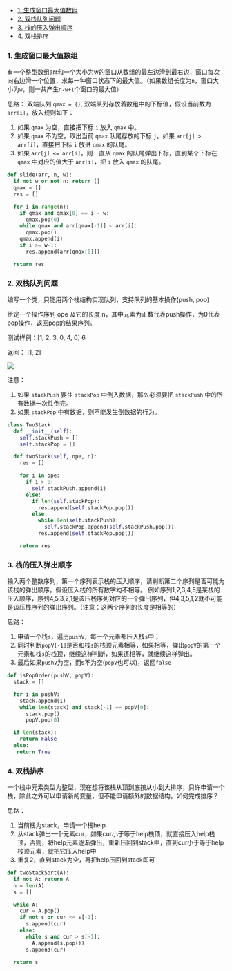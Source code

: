 - [1. 生成窗口最大值数组](#1-生成窗口最大值数组)
- [2. 双栈队列问题](#2-双栈队列问题)
- [3. 栈的压入弹出顺序](#3-栈的压入弹出顺序)
- [4. 双栈排序](#4-双栈排序)

### 1. 生成窗口最大值数组

有一个整型数组arr和一个大小为w的窗口从数组的最左边滑到最右边，窗口每次向右边滑一个位置，求每一种窗口状态下的最大值。（如果数组长度为`n`，窗口大小为`w`，则一共产生`n-w+1`个窗口的最大值）


思路：
双端队列 `qmax = {}`, 双端队列存放着数组中的下标值，假设当前数为 `arr[i]`，放入规则如下：
1. 如果 `qmax` 为空，直接把下标 `i` 放入 `qmax` 中。
2. 如果 `qmax` 不为空，取出当前 `qmax` 队尾存放的下标 `j`。如果 `arr[j] > arr[i]`，直接把下标 `i` 放进 `qmax` 的队尾。
3. 如果 `arr[j] <= arr[i]`，则一直从 `qmax` 的队尾弹出下标，直到某个下标在 `qmax` 中对应的值大于 `arr[i]`，把 `i` 放入 `qmax` 的队尾。



```python
def slide(arr, n, w):
  if not w or not n: return []
  qmax = []
  res = []

  for i in range(n):
    if qmax and qmax[0] == i - w:
      qmax.pop(0)
    while qmax and arr[qmax[-1]] < arr[i]:
      qmax.pop()
    qmax.append(i)
    if i >= w-1:
      res.append(arr[qmax[0]])

  return res
```

### 2. 双栈队列问题 

编写一个类，只能用两个栈结构实现队列，支持队列的基本操作(push, pop)

给定一个操作序列 ope 及它的长度 n，其中元素为正数代表push操作，为0代表pop操作，返回pop的结果序列。

测试样例：[1, 2, 3, 0, 4, 0] 6

返回： [1, 2]

![](../../imgs/two_stack_mock_queue.png)

注意：
1. 如果 `stackPush` 要往 `stackPop` 中倒入数据，那么必须要把 `stackPush` 中的所有数据一次性倒完。
2. 如果 `stackPop` 中有数据，则不能发生倒数据的行为。



```python
class TwoStack:
  def __init__(self):
    self.stackPush = []
    self.stackPop = []

  def twoStack(self, ope, n):
    res = []

    for i in ope:
      if i > 0:
        self.stackPush.append(i)
      else:
        if len(self.stackPop):
          res.append(self.stackPop.pop())
        else:
          while len(self.stackPush):
            self.stackPop.append(self.stackPush.pop())
          res.append(self.stackPop.pop())

    return res
```

### 3. 栈的压入弹出顺序


输入两个整数序列，第一个序列表示栈的压入顺序，请判断第二个序列是否可能为该栈的弹出顺序。假设压入栈的所有数字均不相等。
例如序列1,2,3,4,5是某栈的压入顺序，序列4,5,3,2,1是该压栈序列对应的一个弹出序列，但4,3,5,1,2就不可能是该压栈序列的弹出序列。（注意：这两个序列的长度是相等的）

思路：

1. 申请一个栈`s`，遍历`pushV`，每一个元素都压入栈`s`中；
2. 同时判断`popV[-1]`是否和栈`s`的栈顶元素相等，如果相等，弹出`popV`的第一个元素和栈`s`的栈顶，继续这样判断，如果还相等，就继续这样弹出。
3. 最后如果`pushV`为空，而s不为空(`popV`也可以)，返回`false`


```python
def isPopOrder(pushV, popV):
  stack = []

  for i in pushV:
    stack.append(i)
    while len(stack) and stack[-1] == popV[0]:
      stack.pop()
      popV.pop(0)

  if len(stack):
    return False
  else:
   return True
```


### 4. 双栈排序

一个栈中元素类型为整型，现在想将该栈从顶到底按从小到大排序，只许申请一个栈，除此之外可以申请新的变量，但不能申请额外的数据结构。如何完成排序？

思路：
1. 当前栈为stack，申请一个栈help
2. 从stack弹出一个元素cur，如果cur小于等于help栈顶，就直接压入help栈顶，否则，将help元素逐渐弹出，重新压回到stack中，直到cur小于等于help栈顶元素，就把它压入help中
3. 重复2，直到stack为空，再把help压回到stack即可


```python
def twoStackSort(A):
  if not A: return A
  n = len(A)
  s = []

  while A:
    cur = A.pop()
    if not s or cur <= s[-1]:
      s.append(cur)
    else:
      while s and cur > s[-1]:
        A.append(s.pop())
      s.append(cur)

  return s
```




